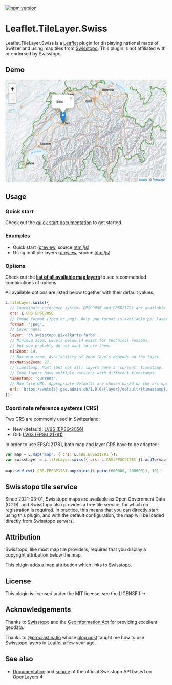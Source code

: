 [![npm version](https://img.shields.io/npm/v/leaflet-tilelayer-swiss.svg)](https://www.npmjs.com/package/leaflet-tilelayer-swiss)

# Leaflet.TileLayer.Swiss

Leaflet.TileLayer.Swiss is a [Leaflet](https://leafletjs.com/) plugin for
displaying national maps of Switzerland using map tiles from
[Swisstopo](https://www.swisstopo.ch/).
This plugin is not affiliated with or endorsed by Swisstopo.

## Demo

[<img src="examples/screenshot.png" alt="Screenshot of Demo" width="640" height="320">](https://leaflet-tilelayer-swiss.karavia.ch/)

## Usage

### Quick start

Check out the [quick start documentation](https://leaflet-tilelayer-swiss.karavia.ch/#quick-start)
to get started.

### Examples

- Quick start ([preview](https://leaflet-tilelayer-swiss.karavia.ch/quick-start.html),
source [html](examples/quick-start.html)/[js](examples/quick-start.js))
- Using multiple layers ([preview](https://leaflet-tilelayer-swiss.karavia.ch/multiple-layers.html),
source [html](examples/multiple-layers.html)/[js](examples/multiple-layers.js))

### Options

Check out the
**[list of all available map layers](https://leaflet-tilelayer-swiss.karavia.ch/layers.html)**
to see recommended combinations of options.

All available options are listed below together with their default values.

```javascript
L.tileLayer.swiss({
  // Coordinate reference system. EPSG2056 and EPSG21781 are available.
  crs: L.CRS.EPSG2056
  // Image format (jpeg or png). Only one format is available per layer.
  format: 'jpeg',
  // Layer name.
  layer: 'ch.swisstopo.pixelkarte-farbe',
  // Minimum zoom. Levels below 14 exist for technical reasons,
  // but you probably do not want to use them.
  minZoom: 14,
  // Maximum zoom. Availability of zoom levels depends on the layer.
  maxNativeZoom: 27,
  // Timestamp. Most (but not all) layers have a 'current' timestamp.
  // Some layers have multiple versions with different timestamps.
  timestamp: 'current',
  // Map tile URL. Appropriate defaults are chosen based on the crs option.
  url: 'https://wmts{s}.geo.admin.ch/1.0.0/{layer}/default/{timestamp}/2056/{z}/{x}/{y}.{format}'
});
```

### Coordinate reference systems (CRS)

Two CRS are commonly used in Switzerland:

- New (default): [LV95 (EPSG:2056)](https://epsg.io/2056)
- Old: [LV03 (EPSG:21781)](https://epsg.io/21781)

In order to use EPSG:21781, both map and layer CRS have to be adapted:

```javascript
var map = L.map('map', { crs: L.CRS.EPSG21781 });
var swissLayer = L.tileLayer.swiss({ crs: L.CRS.EPSG21781 }).addTo(map);

map.setView(L.CRS.EPSG21781.unproject(L.point(600000, 200000)), 16);
```

## Swisstopo tile service

Since 2021-03-01, Swisstopo maps are available as Open Government Data (OGD), and
Swisstopo also provides a free tile service, for
which no registration is required.
In practice, this means that you can directly start using this plugin, and
with the default configuration, the map will be loaded directly from Swisstopo
servers.

## Attribution

Swisstopo, like most map tile providers, requires that you display a copyright attribution below the map.

This plugin adds a map attribution which links to
[Swisstopo](https://www.swisstopo.ch/).

## License

This plugin is licensed under the MIT license, see the LICENSE file.

## Acknowledgements

Thanks to [Swisstopo](https://www.swisstopo.ch/) and the
[Geoinformation Act](https://www.admin.ch/opc/en/classified-compilation/20050726/index.html)
for providing excellent geodata.

Thanks to [@procrastinatio](https://github.com/procrastinatio) whose
[blog post](https://www.procrastinatio.org/2014/11/16/native-wmts-leaflet/)
taught me how to use Swisstopo layers in Leaflet a few year ago.

## See also

- [Documentation](https://api3.geo.admin.ch/) and
  [source](https://github.com/geoadmin/ol3) of the official Swisstopo API based
  on OpenLayers 4

